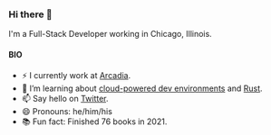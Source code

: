 ### Hi there 👋

I'm a Full-Stack Developer working in Chicago, Illinois.

#### BIO
- ⚡ I currently work at [Arcadia](https://github.com/ArcadiaPower).
- 🌱 I’m learning about [cloud-powered dev environments](https://github.com/features/codespaces) and [Rust](https://www.rust-lang.org/).
- 📫 Say hello on [Twitter](https://twitter.com/larrywalangitan).
- 😄 Pronouns: he/him/his
- 📚 Fun fact: Finished 76 books in 2021. 
